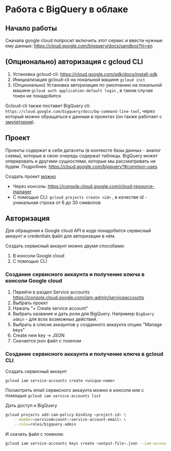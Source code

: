 # Работа с BigQuery в облаке

## Начало работы
Сначала google cloud попросит включить этот сервис и ввести нужные ему данные:
https://cloud.google.com/bigquery/docs/sandbox?hl=en

## (Опционально) авторизация с gcloud CLI
1. Установка gcloud-cli: https://cloud.google.com/sdk/docs/install-sdk
2. Инициализация gcloud-cli на локальной машине `gcloud init`
3. (Опционально) Установка авторизации по умолчанию на локальной машине `gcloud auth application-default login` , в таком случае токен не понадобится

Gcloud-cli также поставит BigQuery cli: `https://cloud.google.com/bigquery/docs/bq-command-line-tool`, 
через который можно обращаться к данным в проектах (он также работает с [эмулятором](../emulator/README.md)).

## Проект
Проекты содержат в себе датасеты (в контексте базы данных - аналог схемы), которые в свою очередь содержат таблицы.
BigQuery может оперировать и другими сущностями, которые мы рассматривать не будем. 
Подробнее: https://cloud.google.com/bigquery?#common-uses

Создать проект [можно](https://cloud.google.com/resource-manager/docs/creating-managing-projects#gcloud)
- Через консоль: https://console.cloud.google.com/cloud-resource-manager
- С помощью CLI: `gcloud projects create <id>` , в качестве id - уникальная строка от 6 до 30 символов

## Авторизация
Для обращения к Google cloud API в коде понадобится сервисный аккаунт и credentials файл для авторизации в нём.

Создать сервисный аккаунт можно двумя способами:
1. В консоли Google cloud
2. С помощью CLI

### Создание сервисного аккаунта и получение ключа в консоли Google cloud
1. Перейти в раздел Service accounts https://console.cloud.google.com/iam-admin/serviceaccounts
2. Выбрать проект
3. Нажать "+ Create service account"
4. Выбрать название и дать роли для BigQuery. Например `BigQuery admin` - для всех возможных действий.
5. Выбрать в списке аккаунтов у созданного аккаунта опцию "Manage keys"
6. Create new key -> JSON
7. Скачается json файл с токеном

### Создание сервисного аккаунта и получение ключа в gcloud CLI
Создать сервисный аккаунт 
```
gcloud iam service-accounts create <unique-name>
```

Посмотреть email сервисного аккаунта можно в консоли или с помощью `gcloud iam service-accounts list`

Дать доступ к BigQuery
```bash
gcloud projects add-iam-policy-binding <project-id> \
    --member=serviceAccount:<service-account-email> \
    --role=roles/bigquery.admin
```

И скачать файл с токеном:
```bash
gcloud iam service-accounts keys create <output-file>.json --iam-account=<service-account-email>
```

